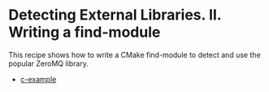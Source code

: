 # Detecting External Libraries. II. Writing a find-module

This recipe shows how to write a CMake find-module to detect and use the popular
ZeroMQ library.

- [c-example](c-example/)
